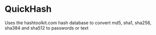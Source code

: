# QuickHash
Uses the hashtoolkit.com hash database to convert md5, sha1, sha256, sha384 and sha512 to passwords or text
